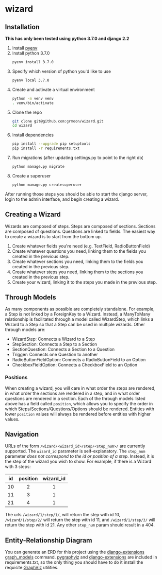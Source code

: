 # wizard
## Installation
**This has only been tested using python 3.7.0 and django 2.2**
1. Install [pyenv](https://github.com/pyenv/pyenv)
1. Install python 3.7.0
    ```bash
    pyenv install 3.7.0
    ```
1. Specify which version of python you'd like to use
    ```bash
    pyenv local 3.7.0
    ```
1. Create and activate a virtual environment
    ```bash
    python -m venv venv
    . venv/bin/activate
    ```
1. Clone the repo
    ```bash
    git clone git@github.com:grmoon/wizard.git
    cd wizard
    ```
1. Install dependencies
    ```bash
    pip install --upgrade pip setuptools
    pip install -r requirements.txt
    ````
1. Run migrations (after updating settings.py to point to the right db)
    ```bash
    python manage.py migrate
    ````
1. Create a superuser
    ```bash
    python manage.py createsuperuser
    ````
After running those steps you should be able to start the django server, login to the admin interface, and begin creating a wizard.
## Creating a Wizard
Wizards are composed of steps. Steps are composed of sections. Sections are composed of questions. Questions are linked to fields. The easiest way to create a wizard is to start from the bottom up.
1. Create whatever fields you're need (e.g. TextField, RadioButtonField)
1. Create whatever questions you need, linking them to the fields you created in the previous step.
1. Create whatever sections you need, linking them to the fields you created in the previous step.
1. Create whatever steps you need, linking them to the sections you created in the previous step.
1. Create your wizard, linking it to the steps you made in the previous step.
## Through Models
As many components as possible are completely standalone. For example, a Step is not linked by a ForeignKey to a Wizard. Instead, a ManyToMany relationship is facilitated through a model called WizardStep, which links a Wizard to a Step so that a Step can be used in multiple wizards. Other through models are:
* WizardStep: Connects a Wizard to a Step
* StepSection: Connects a Step to a Section
* SectionQuestion: Connects a Section to a Question
* Trigger: Connects one Question to another
* RadioButtonFieldOption: Connects a RadioButtonField to an Option
* CheckboxFieldOption: Connects a CheckboxField to an Option
### Positions
When creating a wizard, you will care in what order the steps are rendered, in what order the sections are rendered in a step, and in what order questions are rendered in a section. Each of the through models listed above has a field called `position`, which allows you to specify the order in which Steps/Sections/Questions/Options should be rendered. Entities with lower `position` values will always be rendered before entities with higher values.
## Navigation
URLs of the form `/wizard/<wizard_id>/step/<step_num>/` are currently supported. The `wizard_id` parameter is self-explanatory. The `step_num` parameter *does not correspond to the id or position of a step*. Instead, it is the step of the wizard you wish to show. For example, if there is a Wizard with 3 steps:

| id | position | wizard_id |
| :-: | :-: | :-: |
| 10 | 2 | 1 |
| 11 | 3 | 1 |
| 21 | 4 | 1 |

The urls `/wizard/1/step/1/`, will return the step with id 10, `/wizard/1/step/2/` will return the step with id 11, and `/wizard/1/step/3/` will return the step with id 21. Any other `step_num` param should result in a 404.
        
## Entity-Relationship Diagram
You can generate an ERD for this project using the [django-extensions graph_models](https://django-extensions.readthedocs.io/en/latest/graph_models.html) command. [pygraphviz](https://pygraphviz.github.io/) and [django-extensions](https://github.com/django-extensions/django-extensions) are included in requirements.txt, so the only thing you should have to do it install the requisite [GraphViz](http://www.graphviz.org/) utilities.
